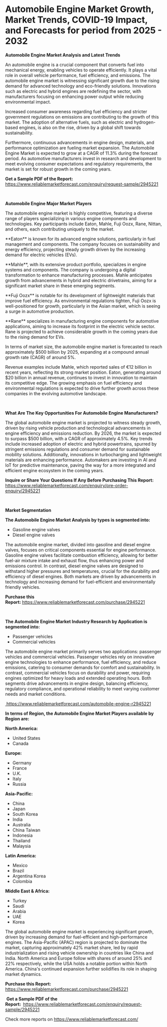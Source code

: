 <p><h1>Automobile Engine Market Growth, Market Trends, COVID-19 Impact, and Forecasts for period from 2025 - 2032</h1></p><p><strong>Automobile Engine Market Analysis and Latest Trends</strong></p>
<p><p>An automobile engine is a crucial component that converts fuel into mechanical energy, enabling vehicles to operate efficiently. It plays a vital role in overall vehicle performance, fuel efficiency, and emissions. The automobile engine market is witnessing significant growth due to the rising demand for advanced technology and eco-friendly solutions. Innovations such as electric and hybrid engines are redefining the sector, with manufacturers focusing on enhancing power output while reducing environmental impact.</p><p>Increased consumer awareness regarding fuel efficiency and stricter government regulations on emissions are contributing to the growth of this market. The adoption of alternative fuels, such as electric and hydrogen-based engines, is also on the rise, driven by a global shift towards sustainability.</p><p>Furthermore, continuous advancements in engine design, materials, and performance optimization are fueling market expansion. The Automobile Engine Market is expected to grow at a CAGR of 11.3% during the forecast period. As automotive manufacturers invest in research and development to meet evolving consumer expectations and regulatory requirements, the market is set for robust growth in the coming years.</p></p>
<p><strong>Get a Sample PDF of the Report:&nbsp;</strong> <a href="https://www.reliablemarketforecast.com/enquiry/request-sample/2945221?utm_campaign=2732&utm_medium=2&utm_source=Github&utm_content=ia&utm_term=11032025&utm_id=automobile-engine">https://www.reliablemarketforecast.com/enquiry/request-sample/2945221</a></p>
<p>&nbsp;</p>
<p><strong>Automobile Engine Major Market Players</strong></p>
<p><p>The automobile engine market is highly competitive, featuring a diverse range of players specializing in various engine components and technologies. Key participants include Eaton, Mahle, Fuji Oozx, Rane, Nittan, and others, each contributing uniquely to the market.</p><p>**Eaton** is known for its advanced engine solutions, particularly in fuel management and components. The company focuses on sustainability and energy efficiency, projecting steady growth driven by the increasing demand for electric vehicles (EVs).</p><p>**Mahle**, with its extensive product portfolio, specializes in engine systems and components. The company is undergoing a digital transformation to enhance manufacturing processes. Mahle anticipates growth from advancements in hybrid and electric drivetrains, aiming for a significant market share in these emerging segments.</p><p>**Fuji Oozx** is notable for its development of lightweight materials that improve fuel efficiency. As environmental regulations tighten, Fuji Oozx is well-positioned for growth, particularly in the Asian market, which is seeing a surge in automotive production.</p><p>**Rane** specializes in manufacturing engine components for automotive applications, aiming to increase its footprint in the electric vehicle sector. Rane is projected to achieve considerable growth in the coming years due to the rising demand for EVs.</p><p>In terms of market size, the automobile engine market is forecasted to reach approximately $500 billion by 2025, expanding at a compound annual growth rate (CAGR) of around 5%. </p><p>Revenue examples include Mahle, which reported sales of €12 billion in recent years, reflecting its strong market position. Eaton, generating around $20 billion in annual revenue, continues to invest in innovation to maintain its competitive edge. The growing emphasis on fuel efficiency and environmental regulations is expected to drive further growth across these companies in the evolving automotive landscape.</p></p>
<p>&nbsp;</p>
<p><strong>What Are The Key Opportunities For Automobile Engine Manufacturers?</strong></p>
<p><p>The global automobile engine market is projected to witness steady growth, driven by rising vehicle production and technological advancements in engine efficiency and emissions reduction. By 2026, the market is expected to surpass $500 billion, with a CAGR of approximately 4.5%. Key trends include increased adoption of electric and hybrid powertrains, spurred by stringent emissions regulations and consumer demand for sustainable mobility solutions. Additionally, innovations in turbocharging and lightweight materials are enhancing performance. Automakers are investing in AI and IoT for predictive maintenance, paving the way for a more integrated and efficient engine ecosystem in the coming years.</p></p>
<p><strong>Inquire or Share Your Questions If Any Before Purchasing This Report:</strong> <a href="https://www.reliablemarketforecast.com/enquiry/pre-order-enquiry/2945221?utm_campaign=2732&utm_medium=2&utm_source=Github&utm_content=ia&utm_term=11032025&utm_id=automobile-engine">https://www.reliablemarketforecast.com/enquiry/pre-order-enquiry/2945221</a></p>
<p>&nbsp;</p>
<p><strong>Market Segmentation</strong></p>
<p><strong>The Automobile Engine Market Analysis by types is segmented into:</strong></p>
<p><ul><li>Gasoline engine valves</li><li>Diesel engine valves</li></ul></p>
<p><p>The automobile engine market, divided into gasoline and diesel engine valves, focuses on critical components essential for engine performance. Gasoline engine valves facilitate combustion efficiency, allowing for better fuel-air mixture intake and exhaust flow, thus enhancing power and emissions control. In contrast, diesel engine valves are designed to withstand higher pressures and temperatures, crucial for the durability and efficiency of diesel engines. Both markets are driven by advancements in technology and increasing demand for fuel-efficient and environmentally friendly vehicles.</p></p>
<p><strong>Purchase this Report:&nbsp;</strong><a href="https://www.reliablemarketforecast.com/purchase/2945221?utm_campaign=2732&utm_medium=2&utm_source=Github&utm_content=ia&utm_term=11032025&utm_id=automobile-engine">https://www.reliablemarketforecast.com/purchase/2945221</a></p>
<p>&nbsp;</p>
<p><strong>The Automobile Engine Market Industry Research by Application is segmented into:</strong></p>
<p><ul><li>Passenger vehicles</li><li>Commercial vehicles</li></ul></p>
<p><p>The automobile engine market primarily serves two applications: passenger vehicles and commercial vehicles. Passenger vehicles rely on innovative engine technologies to enhance performance, fuel efficiency, and reduce emissions, catering to consumer demands for comfort and sustainability. In contrast, commercial vehicles focus on durability and power, requiring engines optimized for heavy loads and extended operating hours. Both segments drive advancements in engine design, balancing efficiency, regulatory compliance, and operational reliability to meet varying customer needs and market conditions.</p></p>
<p><a href="https://www.reliablemarketforecast.com/automobile-engine-r2945221?utm_campaign=2732&utm_medium=2&utm_source=Github&utm_content=ia&utm_term=11032025&utm_id=automobile-engine">&nbsp;https://www.reliablemarketforecast.com/automobile-engine-r2945221</a></p>
<p><strong>In terms of Region, the Automobile Engine Market Players available by Region are:</strong></p>
<p>
    <p> <strong> North America: </strong>
        <ul>
            <li>United States</li>
            <li>Canada</li>
        </ul>
        </p> 
    <p> <strong> Europe: </strong>
        <ul>
            <li>Germany</li>
            <li>France</li>
            <li>U.K.</li>
            <li>Italy</li>
            <li>Russia</li>
        </ul>
        </p> 
    <p> <strong> Asia-Pacific: </strong>
        <ul>
            <li>China</li>
            <li>Japan</li>
            <li>South Korea</li>
            <li>India</li>
            <li>Australia</li>
            <li>China Taiwan</li>
            <li>Indonesia</li>
            <li>Thailand</li>
            <li>Malaysia</li>
        </ul>
        </p> 
    <p> <strong> Latin America: </strong>
        <ul>
            <li>Mexico</li>
            <li>Brazil</li>
            <li>Argentina Korea</li>
            <li>Colombia</li>
        </ul>
        </p> 
    <p> <strong> Middle East & Africa: </strong>
        <ul>
            <li>Turkey</li>
            <li>Saudi</li>
            <li>Arabia</li>
            <li>UAE</li>
            <li>Korea</li>
        </ul>
    </p>
    </p>
<p><p>The global automobile engine market is experiencing significant growth, driven by increasing demand for fuel-efficient and high-performance engines. The Asia-Pacific (APAC) region is projected to dominate the market, capturing approximately 42% market share, led by rapid industrialization and rising vehicle ownership in countries like China and India. North America and Europe follow with shares of around 25% and 22% respectively, while the USA holds a notable portion within North America. China's continued expansion further solidifies its role in shaping market dynamics.</p></p>
<p><strong>Purchase this Report: </strong><a href="https://www.reliablemarketforecast.com/purchase/2945221?utm_campaign=2732&utm_medium=2&utm_source=Github&utm_content=ia&utm_term=11032025&utm_id=automobile-engine">https://www.reliablemarketforecast.com/purchase/2945221</a></p>
<p>&nbsp;<strong>Get a Sample PDF of the Report:&nbsp;&nbsp;</strong><a href="https://www.reliablemarketforecast.com/enquiry/request-sample/2945221?utm_campaign=2732&utm_medium=2&utm_source=Github&utm_content=ia&utm_term=11032025&utm_id=automobile-engine">https://www.reliablemarketforecast.com/enquiry/request-sample/2945221</a></p>
<p><strong></strong></p>
<p>Check more reports on <a href="https://www.reliablemarketforecast.com/?utm_campaign=2732&utm_medium=2&utm_source=Github&utm_content=ia&utm_term=11032025&utm_id=automobile-engine">https://www.reliablemarketforecast.com/</a></p>